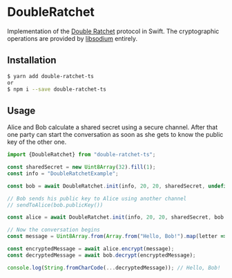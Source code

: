 # DoubleRatchet

Implementation of the [Double Ratchet](https://www.signal.org/docs/specifications/doubleratchet/#external-functions) protocol in Swift. The cryptographic operations are provided by [libsodium](https://github.com/jedisct1/libsodium) entirely.

## Installation

```bash
$ yarn add double-ratchet-ts
or
$ npm i --save double-ratchet-ts
```

## Usage

Alice and Bob calculate a shared secret using a secure channel. After that one party can start the conversation as soon as she gets to know the public key of the other one.

```typescript
import {DoubleRatchet} from "double-ratchet-ts";

const sharedSecret = new Uint8Array(32).fill(1);
const info = "DoubleRatchetExample";

const bob = await DoubleRatchet.init(info, 20, 20, sharedSecret, undefined, undefined);

// Bob sends his public key to Alice using another channel
// sendToAlice(bob.publicKey())

const alice = await DoubleRatchet.init(info, 20, 20, sharedSecret, bob.publicKey(), undefined);

// Now the conversation begins
const message = Uint8Array.from(Array.from("Hello, Bob!").map(letter => letter.charCodeAt(0)));

const encryptedMessage = await alice.encrypt(message);
const decryptedMessage = await bob.decrypt(encryptedMessage);

console.log(String.fromCharCode(...decryptedMessage)); // Hello, Bob!
```
